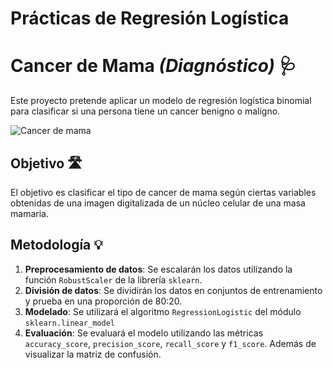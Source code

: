 # **Prácticas de Regresión Logística**

# **Cancer de Mama _(Diagnóstico)_** 🩺
Este proyecto pretende aplicar un modelo de regresión logística binomial para clasificar si una persona tiene un cancer benigno o maligno.

<img align="center" src="https://cdn-icons-png.flaticon.com/128/8357/8357361.png" alt='Cancer de mama'>

## Objetivo 🛣️

El objetivo es clasificar el tipo de cancer de mama según ciertas variables obtenidas de una imagen digitalizada de un núcleo celular de una masa mamaria.

## Metodología 💡

1. **Preprocesamiento de datos**: Se escalarán los datos utilizando la función `RobustScaler` de la librería `sklearn`.
2. **División de datos**: Se dividirán los datos en conjuntos de entrenamiento y prueba en una proporción de 80:20.
3. **Modelado**: Se utilizará el algoritmo `RegressionLogistic` del módulo `sklearn.linear_model`
4. **Evaluación**: Se evaluará el modelo utilizando las métricas `accuracy_score`, `precision_score`, `recall_score` y `f1_score`. Además de visualizar la matriz de confusión.